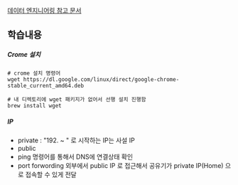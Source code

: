 [데이터 엔지니어링 참고 문서](https://drive.google.com/drive/folders/1uAorYsxa2LYQB2O_nJLIHJAyceXrpJH7)

## 학습내용


##### Crome 설치
```
# crome 설치 명령어
wget https://dl.google.com/linux/direct/google-chrome-stable_current_amd64.deb

# 내 디렉토리에 wget 패키지가 없어서 선행 설치 진행함
brew install wget
```

##### IP
- private : "192. ~ " 로 시작하는 IP는 사설 IP
- public 
- ping 명령어를 통해서 DNS에 연결상태 확인
- port forwording
	외부에서 public IP 로 접근해서 공유기가 private IP(Home) 으로 접속할 수 있게 전달
